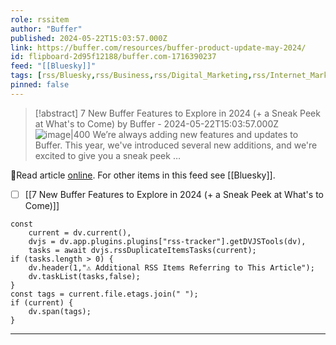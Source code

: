 ```yaml
---
role: rssitem
author: "Buffer"
published: 2024-05-22T15:03:57.000Z
link: https://buffer.com/resources/buffer-product-update-may-2024/
id: flipboard-2d95f12188/buffer.com-1716390237
feed: "[[Bluesky]]"
tags: [rss/Bluesky,rss/Business,rss/Digital_Marketing,rss/Internet_Marketing,rss/Viral_Marketing]
pinned: false
---
```


> [!abstract] 7 New Buffer Features to Explore in 2024 (+ a Sneak Peek at What's to Come) by Buffer - 2024-05-22T15:03:57.000Z
> <span class="rss-image">![image|400](https://ic-cdn.flipboard.com/buffer.com/7295abec9d6cdb75b6d8e351974c1b331cafe126/_xlarge.png)</span>
> We’re always adding new features and updates to Buffer. This year, we've introduced several new additions, and we're excited to give you a sneak peek …

🔗Read article [online](https://buffer.com/resources/buffer-product-update-may-2024/). For other items in this feed see [[Bluesky]].

- [ ] [[7 New Buffer Features to Explore in 2024 (+ a Sneak Peek at What's to Come)]]

~~~dataviewjs
const
    current = dv.current(),
	dvjs = dv.app.plugins.plugins["rss-tracker"].getDVJSTools(dv),
	tasks = await dvjs.rssDuplicateItemsTasks(current);
if (tasks.length > 0) {
	dv.header(1,"⚠ Additional RSS Items Referring to This Article");
    dv.taskList(tasks,false);
}
const tags = current.file.etags.join(" ");
if (current) {
	dv.span(tags);
}
~~~

- - -
